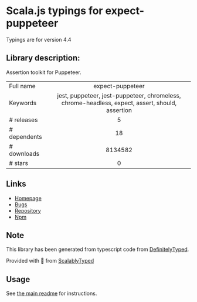 
# Scala.js typings for expect-puppeteer

Typings are for version 4.4

## Library description:
Assertion toolkit for Puppeteer.

|                    |                 |
| ------------------ | :-------------: |
| Full name          | expect-puppeteer |
| Keywords           | jest, puppeteer, jest-puppeteer, chromeless, chrome-headless, expect, assert, should, assertion |
| # releases         | 5 |
| # dependents       | 18 |
| # downloads        | 8134582 |
| # stars            | 0 |

## Links
- [Homepage](https://github.com/smooth-code/jest-puppeteer#readme)
- [Bugs](https://github.com/smooth-code/jest-puppeteer/issues)
- [Repository](https://github.com/smooth-code/jest-puppeteer)
- [Npm](https://www.npmjs.com/package/expect-puppeteer)
    


## Note
This library has been generated from typescript code from [DefinitelyTyped](https://definitelytyped.org).

Provided with :purple_heart: from [ScalablyTyped](https://github.com/oyvindberg/ScalablyTyped)

## Usage
See [the main readme](../../readme.md) for instructions.


